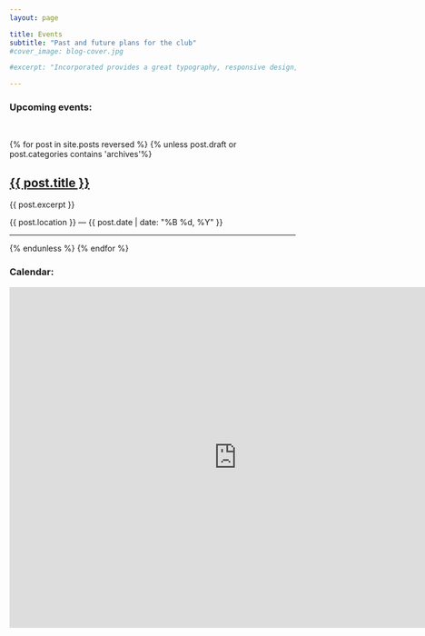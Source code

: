 ```yaml
---
layout: page

title: Events
subtitle: "Past and future plans for the club"
#cover_image: blog-cover.jpg

#excerpt: "Incorporated provides a great typography, responsive design, author details, semantic markup and more."

---
```



### Upcoming events:

<br>

{% for post in site.posts reversed %}
{% unless post.draft or post.categories contains 'archives'%}
  <section class="index">
      <!-- {% if post.author.image %}<img src="/images/{{ post.author.image }}" class="avatar">{% endif %}-->
      <div>
          <a name="{{ post.id }}"></a><h2 class="title"><a href="{{ post.url }}" rel="prefetch">{{ post.title }}</a></h2>
          <p>{{ post.excerpt }}</p>
          <div class="meta">
              {{ post.location }} &mdash;
              <time pubdate datetime="{{ post.date | date: "%Y-%d-%B" }}" title="{{ post.date | date: "%B %d, %Y" }}">{{ post.date | date: "%B %d, %Y" }}</time>
          </div>
      </div>
      <hr>
  </section>
  {% endunless %}
  {% endfor %}

### Calendar:

<div class="full">
<iframe src="https://calendar.google.com/calendar/embed?src=sjsu.edu_rgu80e2i94f7i5ece3giit5hqo%40group.calendar.google.com&ctz=America/Los_Angeles" style="border: 0" width="800" height="600" frameborder="0" scrolling="no"></iframe></div>
